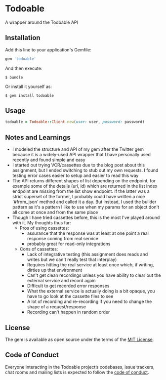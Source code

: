 # Todoable

A wrapper around the Todoable API

## Installation

Add this line to your application's Gemfile:

```ruby
gem 'todoable'
```

And then execute:

    $ bundle

Or install it yourself as:

    $ gem install todoable

## Usage

```ruby
todoable = Todoable::Client.new(user: user, password: password)
```

## Notes and Learnings
* I modeled the structure and API of my gem after the Twitter gem because it is a widely-used API wrapper that I have personally used recently and found simple and easy
* I started out trying VCR/cassettes due to the blog post about this assignment, but I ended switching to stub out my own requests. I found testing error cases easier to setup and easier to read this way
* The API returns different shapes of list depending on the endpoint, for example some of the details (url, id) which are returned in the list index endpoint are missing from the list show endpoint. If the latter was a strict superset of the former, I probably could have written a nice '#from_json' method and called it a day. But instead, I used the builder pattern as it's a pattern I like to use when my params for an object don't all come at once and from the same place
* Though I have tried cassettes before, this is the most I've played around with it. My thoughts thus far:
  * Pros of using cassettes:
    * assurance that the response was at least at one point a real response coming from real service
    * probably great for read-only integrations
  * Cons of cassettes:
    * Lack of integrative testing (this assignment does reads and writes but we can't really test that interplay)
    * Requires hitting the real service at least once which, if writing, dirties up that environment
    * Can't get clean recordings unless you have ability to clear out the external service and record again
    * Difficult to get recorded error responses
    * What the external service is actually doing is a bit opaque, you have to go look at the cassette files to see
    * A lot of recording and re-recording if you need to change the shape of a request/response
    * Recording can't happen in random order

## License

The gem is available as open source under the terms of the [MIT License](https://opensource.org/licenses/MIT).

## Code of Conduct

Everyone interacting in the Todoable project’s codebases, issue trackers, chat rooms and mailing lists is expected to follow the [code of conduct](https://github.com/[USERNAME]/todoable/blob/master/CODE_OF_CONDUCT.md).
